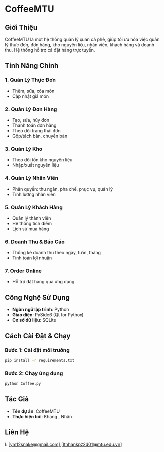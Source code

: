 # CoffeeMTU

## Giới Thiệu
CoffeeMTU là một hệ thống quản lý quán cà phê, giúp tối ưu hóa việc quản lý thực đơn, đơn hàng, kho nguyên liệu, nhân viên, khách hàng và doanh thu. Hệ thống hỗ trợ cả đặt hàng trực tuyến.

## Tính Năng Chính
### 1. **Quản Lý Thực Đơn**
- Thêm, sửa, xóa món
- Cập nhật giá món

### 2. **Quản Lý Đơn Hàng**
- Tạo, sửa, hủy đơn
- Thanh toán đơn hàng
- Theo dõi trạng thái đơn
- Gộp/tách bàn, chuyển bàn

### 3. **Quản Lý Kho**
- Theo dõi tồn kho nguyên liệu
- Nhập/xuất nguyên liệu

### 4. **Quản Lý Nhân Viên**
- Phân quyền: thu ngân, pha chế, phục vụ, quản lý
- Tính lương nhân viên

### 5. **Quản Lý Khách Hàng**
- Quản lý thành viên
- Hệ thống tích điểm
- Lịch sử mua hàng

### 6. **Doanh Thu & Báo Cáo**
- Thống kê doanh thu theo ngày, tuần, tháng
- Tính toán lợi nhuận

### 7. **Order Online**
- Hỗ trợ đặt hàng qua ứng dụng

## Công Nghệ Sử Dụng
- **Ngôn ngữ lập trình**: Python
- **Giao diện**: PySide6 (Qt for Python)
- **Cơ sở dữ liệu**: SQLite

## Cách Cài Đặt & Chạy
### Bước 1: Cài đặt môi trường
```bash
pip install -r requirements.txt
```

### Bước 2: Chạy ứng dụng
```bash
python Coffee.py
```

## Tác Giả
- **Tên dự án**: CoffeeMTU
- **Thực hiện bởi**: Khang , Nhân

## Liên Hệ
l: [ym12snake@gmail.com],[ltnhankp22d01@mtu.edu.vn]

